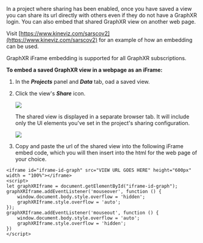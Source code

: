 In a project where sharing has been enabled, once you have saved a view you can share its url directly with others even if they do not have a GraphXR login. You can also embed that shared GraphXR view on another web page. 

Visit [https://www.kineviz.com/sarscov2](https://www.kineviz.com/sarscov2) for an example of how an embedding can be used.

GraphXR iFrame embedding is supported for all GraphXR subscriptions.

**To embed a saved GraphXR view in a webpage as an iFrame:**

1.  In the _**Projects**_ panel and _**Data**_ tab, oad a saved view.
    
2.  Click the view's _**Share**_ icon.
    
    ![](/02_08_03_ShareView.png)
    
    The shared view is displayed in a separate browser tab. It will include only the UI elements you've set in the project's sharing configuration.
    
    ![](/02_08_04_ShareViewShared.png)
3.  Copy and paste the url of the shared view into the following iFrame embed code, which you will then insert into the html for the web page of your choice.
    

```
<iframe id="iframe-id-graph" src="VIEW URL GOES HERE" height="600px" width = "100%"></iframe>
<script>
let graphXRIframe = document.getElementById("iframe-id-graph");
graphXRIframe.addEventListener('mouseover', function () {
    window.document.body.style.overflow = 'hidden';
    graphXRIframe.style.overflow = 'auto';
});
graphXRIframe.addEventListener('mouseout', function () {
    window.document.body.style.overflow = 'auto';
    graphXRIframe.style.overflow = 'hidden';
})
</script>
```